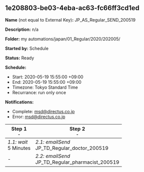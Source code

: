## 1e208803-be03-4eba-ac63-fc66ff3cd1ed

**Name** (not equal to External Key)**:** JP_AS_Regular_SEND_200519

**Description:** n/a

**Folder:** my automations/japan/01_Regular/2020/202005/

**Started by:** Schedule

**Status:** Ready

**Schedule:**

* Start: 2020-05-19 15:55:00 +09:00
* End: 2020-05-19 15:55:00 +09:00
* Timezone: Tokyo Standard Time
* Recurrance: run only once

**Notifications:**

* Complete: msd@directus.co.jp
* Error: msd@directus.co.jp

| Step 1<br>_<small>-</small>_ | Step 2<br>_<small>-</small>_ |
| --- | --- |
| _1.1: wait_<br>5 Minutes | _2.1: emailSend_<br>JP_TD_Regular_doctor_200519 |
| - | _2.2: emailSend_<br>JP_TD_Regular_pharmacist_200519 |
